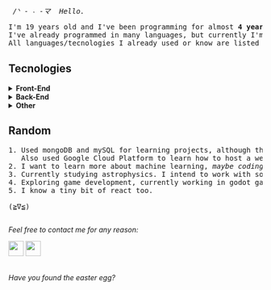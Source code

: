 <pre><i> /ᐠ - ˕ -マ  Hello. </i></pre>

<pre>
I'm 19 years old and I've been programming for almost <b>4 years now</b>. 
I've already programmed in many languages, but currently I'm focusing in <b>python, C# with unity and game dev in godot</b>. 
All languages/tecnologies I already used or know are listed below. <a href="https://www.youtube.com/watch?v=dQw4w9WgXcQ" target="_blank">٩(^ᗜ^ )و</a>
</pre>

## Tecnologies

<details>
<summary><b>Front-End</b></summary>

<h2></h2>
<img alt="javascript icon" height="80em" width="80em" src="https://cdn.jsdelivr.net/gh/devicons/devicon/icons/javascript/javascript-original.svg" />
<img alt="html icon" height="80em" width="80em" src="https://cdn.jsdelivr.net/gh/devicons/devicon/icons/html5/html5-original.svg" />
<img alt="css icon" height="80em" width="80em" src="https://cdn.jsdelivr.net/gh/devicons/devicon/icons/css3/css3-original.svg" />
<img alt="react icon" height="80em" width="80em" src="https://cdn.jsdelivr.net/gh/devicons/devicon/icons/react/react-original.svg" />

</details>

<details>
<summary><b>Back-End</b></summary>

<h2></h2>
<img alt="node js icon" height="80em" width="80em" src="https://cdn.jsdelivr.net/gh/devicons/devicon/icons/nodejs/nodejs-original.svg" />
<img alt="express js icon" height="80em" width="80em" src="https://cdn.jsdelivr.net/gh/devicons/devicon/icons/express/express-original.svg" />
<img alt="java icon" height="80em" width="80em" src="https://cdn.jsdelivr.net/gh/devicons/devicon/icons/java/java-original.svg" />
<img alt="c sharp icon" height="80em" width="80em" src="https://cdn.jsdelivr.net/gh/devicons/devicon/icons/csharp/csharp-original.svg" />
<img alt="python icon" height="80em" width="80em" src="https://cdn.jsdelivr.net/gh/devicons/devicon/icons/python/python-original.svg" />
</details>

<details>
<summary><b>Other</b></summary>

<h2></h2>
<img alt="git icon" height="80em" width="80em" src="https://cdn.jsdelivr.net/gh/devicons/devicon/icons/git/git-original.svg" />
<img alt="mysql icon" height="80em" width="80em" src="https://cdn.jsdelivr.net/gh/devicons/devicon/icons/mysql/mysql-original.svg"/>
<img alt="google cloud icon" height="80em" width="80em" src="https://cdn.jsdelivr.net/gh/devicons/devicon/icons/googlecloud/googlecloud-original.svg" />
<img alt="mongodb icon" height="80em" width="80em" src="https://cdn.jsdelivr.net/gh/devicons/devicon/icons/mongodb/mongodb-original.svg" />
</details>

## Random 

<pre>
1. Used mongoDB and mySQL for learning projects, although these are not accessible due to security reasons. 
   Also used Google Cloud Platform to learn how to host a website.
2. I want to learn more about machine learning, <i>maybe coding my own neural network will be my next project</i>.
3. Currently studying astrophysics. I intend to work with something in-between tecnology and physics.
4. Exploring game development, currently working in godot game engine.
5. I know a tiny bit of react too.

(≧∇≦)
</pre>

<h2></h2>

_Feel free to contact me for any reason:_

<a href="https://www.instagram.com/var.bycas/" target="_blank"><img height="30em" src="https://img.shields.io/badge/-Instagram-%23E4405F?style=for-the-badge&logo=instagram&logoColor=white" target="_blank"></a>
<a href="mailto:ehor.yes@gmail.com" target="_blank"><img height="30em" src="https://img.shields.io/badge/Gmail-D14836?style=for-the-badge&logo=gmail&logoColor=white" target="_blank"></a><br><br>

_Have you found the easter egg?_
